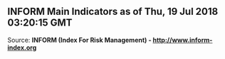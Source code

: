 ## INFORM Main Indicators as of Thu, 19 Jul 2018 03:20:15 GMT

Source: **INFORM (Index For Risk Management) - http://www.inform-index.org**